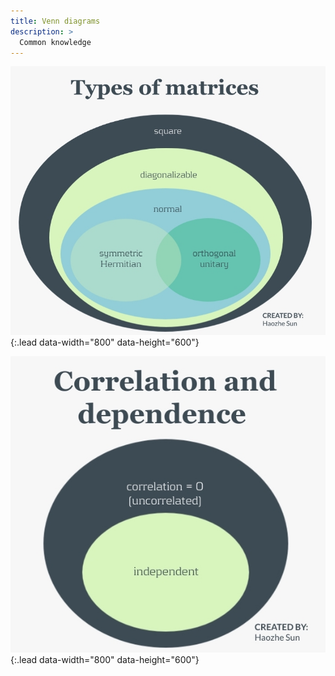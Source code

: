 ```yaml
---
title: Venn diagrams
description: >
  Common knowledge
---
```



![types_matrices](imgs/types_matrices.jpg){:.lead data-width="800" data-height="600"}



![correlation_dependence](imgs/correlation_dependence.jpg){:.lead data-width="800" data-height="600"}







